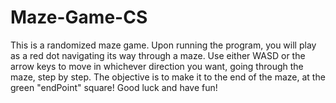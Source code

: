# Maze-Game-CS
This is a randomized maze game. Upon running the program, you will play as a red dot navigating its way through a maze. Use either WASD or the arrow keys to move in whichever direction you want, going through the maze, step by step. The objective is to make it to the end of the maze, at the green "endPoint" square! Good luck and have fun!
